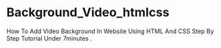 # Background_Video_htmlcss
How To Add Video Background In Website Using HTML And CSS Step By Step Tutorial Under 7minutes .

